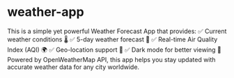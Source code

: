 # weather-app
This is a simple yet powerful Weather Forecast App that provides: ✅ Current weather conditions 🌡️ ✅ 5-day weather forecast 📅 ✅ Real-time Air Quality Index (AQI) 🌍 ✅ Geo-location support 📍 ✅ Dark mode for better viewing 🌙  Powered by OpenWeatherMap API, this app helps you stay updated with accurate weather data for any city worldwide.
